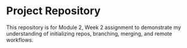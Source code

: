 # Project Repository
This repository is for Module 2, Week 2 assignment to demonstrate my understanding of initializing repos, branching, merging, and remote workflows.
